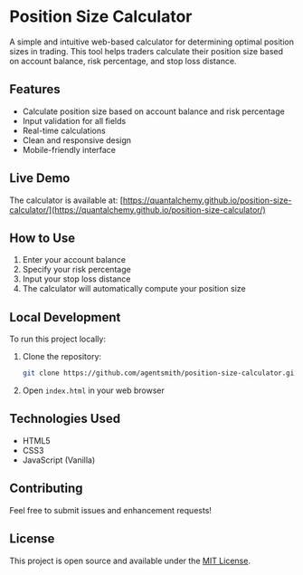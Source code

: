 # Position Size Calculator

A simple and intuitive web-based calculator for determining optimal position sizes in trading. This tool helps traders calculate their position size based on account balance, risk percentage, and stop loss distance.

## Features

- Calculate position size based on account balance and risk percentage
- Input validation for all fields
- Real-time calculations
- Clean and responsive design
- Mobile-friendly interface

## Live Demo

The calculator is available at: [https://quantalchemy.github.io/position-size-calculator/](https://quantalchemy.github.io/position-size-calculator/)

## How to Use

1. Enter your account balance
2. Specify your risk percentage
3. Input your stop loss distance
4. The calculator will automatically compute your position size

## Local Development

To run this project locally:

1. Clone the repository:

   ```bash
   git clone https://github.com/agentsmith/position-size-calculator.git
   ```

2. Open `index.html` in your web browser

## Technologies Used

- HTML5
- CSS3
- JavaScript (Vanilla)

## Contributing

Feel free to submit issues and enhancement requests!

## License

This project is open source and available under the [MIT License](LICENSE).
